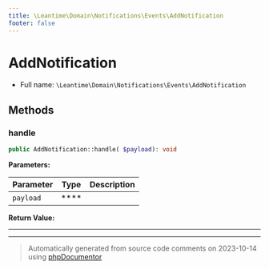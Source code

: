 ```yaml
---
title: \Leantime\Domain\Notifications\Events\AddNotification
footer: false
---
```


# AddNotification





* Full name: `\Leantime\Domain\Notifications\Events\AddNotification`



## Methods

### handle



```php
public AddNotification::handle( $payload): void
```








**Parameters:**

| Parameter | Type | Description |
|-----------|------|-------------|
| `payload` | **** |  |


**Return Value:**





---


---
> Automatically generated from source code comments on 2023-10-14 using [phpDocumentor](http://www.phpdoc.org/)
